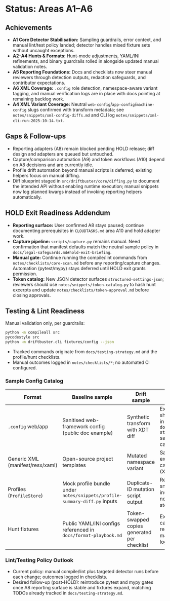 # Status: Areas A1–A6

## Achievements
- **A1 Core Detector Stabilisation:** Sampling guardrails, error context, and manual lint/test policy landed; detector handles mixed fixture sets without uncaught exceptions.
- **A2–A4 Hunts & Formats:** Hunt-mode adjustments, YAML/INI refinements, and binary guardrails rolled in alongside updated manual validation notes.
- **A5 Reporting Foundations:** Docs and checklists now steer manual reviewers through detection outputs, redaction safeguards, and contributor expectations.
- **A6 XML Coverage:** `.config` role detection, namespace-aware variant tagging, and manual verification logs are in place with docs pointing at remaining backlog work.
- **A4 XML Variant Coverage:** Neutral `web-config`/`app-config`/`machine-config` slugs confirmed with transform metadata; see `notes/snippets/xml-config-diffs.md` and CLI log `notes/snippets/xml-cli-run-2025-10-14.txt`.

## Gaps & Follow-ups
- Reporting adapters (A8) remain blocked pending HOLD release; diff design and adapters are queued but untouched.
- Capture/comparison automation (A9) and token workflows (A10) depend on A8 decisions and are currently idle.
- Profile drift automation beyond manual scripts is deferred; existing helpers focus on manual diffing.
- Diff blueprint staged in `src/driftbuster/core/diffing.py` to document the
  intended API without enabling runtime execution; manual snippets now log
  planned kwargs instead of invoking reporting helpers automatically.

## HOLD Exit Readiness Addendum
- **Reporting surface:** User confirmed A8 stays paused; continue documenting prerequisites in `CLOUDTASKS.md` area A10 and hold adapter work.
- **Capture pipeline:** `scripts/capture.py` remains manual. Need confirmation that manifest defaults match the neutral sample policy in `docs/legal-safeguards.md#hold-exit-briefing`.
- **Manual gate:** Continue running the compile/lint commands from `notes/checklists/core-scan.md` before any reporting/capture changes. Automation (pytest/mypy) stays deferred until HOLD exit grants permission.
- **Token catalog:** New JSON detector surfaces `structured-settings-json`; reviewers should use `notes/snippets/token-catalog.py` to hash hunt excerpts and update `notes/checklists/token-approval.md` before closing approvals.

## Testing & Lint Readiness
Manual validation only, per guardrails:

```bash
python -m compileall src
pycodestyle src
python -m driftbuster.cli fixtures/config --json
```

- Tracked commands originate from `docs/testing-strategy.md` and the profile/hunt checklists.
- Manual outcomes logged in `notes/checklists/*`; no automated CI configured.

### Sample Config Catalog
| Format | Baseline sample | Drift sample | Storage pointer |
| --- | --- | --- | --- |
| `.config` web/app | Sanitised web-framework config (public doc example) | Synthetic transform with XDT diff | External share noted in `docs/testing-strategy.md` sample catalog |
| Generic XML (manifest/resx/xaml) | Open-source project templates | Mutated namespace variant | Same external catalog entry (XML row) |
| Profiles (`ProfileStore`) | Mock profile bundle under `notes/snippets/profile-summary-diff.py` inputs | Duplicate-ID mutation script output | Recreate via snippet instructions; no repo storage |
| Hunt fixtures | Public YAML/INI configs referenced in `docs/format-playbook.md` | Token-swapped copies generated per checklist | External catalog, path recorded in manual test log |

### Lint/Testing Policy Outlook
- Current policy: manual compile/lint plus targeted detector runs before each change; outcomes logged in checklists.
- Desired follow-up (post-HOLD): reintroduce pytest and mypy gates once A8 reporting surface is stable and fixtures expand, matching TODOs already tracked in `docs/testing-strategy.md`.
